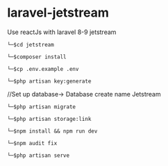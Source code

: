 # laravel-jetstream
Use reactJs with laravel 8-9 jetstream

```shell
└─$cd jetstream
```
```shell
└─$composer install
```
```shell
└─$cp .env.example .env
```
```shell
└─$php artisan key:generate
```
//Set up database-> Database create name Jetstream

```shell
└─$php artisan migrate
```
```shell
└─$php artisan storage:link
```
```shell
└─$npm install && npm run dev
```
```shell
└─$npm audit fix
```
```shell
└─$php artisan serve
```
